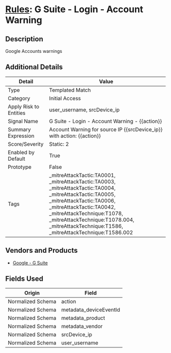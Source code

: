 # [Rules](README.md): G Suite - Login - Account Warning

## Description
Google Accounts warnings

## Additional Details
|Detail|Value|
|----|----|
|Type|Templated Match|
|Category|Initial Access|
|Apply Risk to Entities|user_username, srcDevice_ip|
|Signal Name|G Suite - Login - Account Warning - {{action}}|
|Summary Expression|Account Warning for source IP {{srcDevice_ip}} with action: {{action}}|
|Score/Severity|Static: 2|
|Enabled by Default|True|
|Prototype|False|
|Tags|_mitreAttackTactic:TA0001, _mitreAttackTactic:TA0003, _mitreAttackTactic:TA0004, _mitreAttackTactic:TA0005, _mitreAttackTactic:TA0006, _mitreAttackTactic:TA0042, _mitreAttackTechnique:T1078, _mitreAttackTechnique:T1078.004, _mitreAttackTechnique:T1586, _mitreAttackTechnique:T1586.002|
## Vendors and Products
- [Google - G Suite](../products/e73cd65a-7a4b-4ce9-9d73-e5d9c824c214.md)


## Fields Used

|Origin|Field|
|----|----|
|Normalized Schema|action|
|Normalized Schema|metadata_deviceEventId|
|Normalized Schema|metadata_product|
|Normalized Schema|metadata_vendor|
|Normalized Schema|srcDevice_ip|
|Normalized Schema|user_username|


